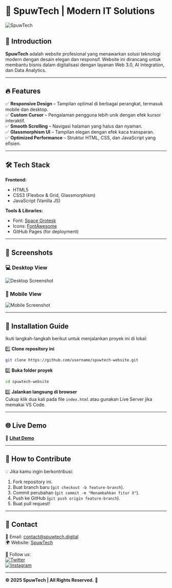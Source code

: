 # 🚀 SpuwTech | Modern IT Solutions

![SpuwTech](https://i.ibb.co.com/Lhdzf4jC/Screenshot-2025-01-31-015154.png)

## 🌟 Introduction  
**SpuwTech** adalah website profesional yang menawarkan solusi teknologi modern dengan desain elegan dan responsif. Website ini dirancang untuk membantu bisnis dalam digitalisasi dengan layanan Web 3.0, AI Integration, dan Data Analytics.

---

## 🔥 Features  
✅ **Responsive Design** – Tampilan optimal di berbagai perangkat, termasuk mobile dan desktop.  
✅ **Custom Cursor** – Pengalaman pengguna lebih unik dengan efek kursor interaktif.  
✅ **Smooth Scrolling** – Navigasi halaman yang halus dan nyaman.  
✅ **Glassmorphism UI** – Tampilan elegan dengan efek kaca transparan.  
✅ **Optimized Performance** – Struktur HTML, CSS, dan JavaScript yang efisien.  

---

## 🛠️ Tech Stack  
**Frontend:**  
- HTML5  
- CSS3 (Flexbox & Grid, Glassmorphism)  
- JavaScript (Vanilla JS)  

**Tools & Libraries:**  
- Font: [Space Grotesk](https://fonts.google.com/specimen/Space+Grotesk)  
- Icons: [FontAwesome](https://fontawesome.com/)  
- GitHub Pages (for deployment)  

---

## 📸 Screenshots  
### 💻 Desktop View  
![Desktop Screenshot](https://dummyimage.com/1200x600/3b82f6/ffffff&text=Desktop+View)

### 📱 Mobile View  
![Mobile Screenshot](https://dummyimage.com/600x1200/3b82f6/ffffff&text=Mobile+View)

---

## 🚀 Installation Guide  
Ikuti langkah-langkah berikut untuk menjalankan proyek ini di lokal:  

1️⃣ **Clone repository ini**  
```sh
git clone https://github.com/username/spuwtech-website.git
```
2️⃣ **Buka folder proyek**  
```sh
cd spuwtech-website
```
3️⃣ **Jalankan langsung di browser**  
Cukup klik dua kali pada file `index.html` atau gunakan Live Server jika memakai VS Code.

---

## 🌐 Live Demo  
🔗 **[Lihat Demo](https://username.github.io/spuwtech-website/)**  

---

## 📌 How to Contribute  
💡 Jika kamu ingin berkontribusi:  
1. Fork repository ini.  
2. Buat branch baru (`git checkout -b feature-branch`).  
3. Commit perubahan (`git commit -m "Menambahkan fitur X"`).  
4. Push ke GitHub (`git push origin feature-branch`).  
5. Buat pull request!  

---

## 📩 Contact  
📧 Email: [contact@spuwtech.digital](mailto:contact@spuwtech.digital)  
🌍 Website: [SpuwTech](https://spuwtech.digital)  

📱 Follow us:  
[![Twitter](https://img.shields.io/badge/Twitter-%231DA1F2.svg?style=flat&logo=twitter&logoColor=white)](https://twitter.com/spuwtech)  
[![Instagram](https://img.shields.io/badge/Instagram-%23E4405F.svg?style=flat&logo=instagram&logoColor=white)](https://instagram.com/spuwtech.id)  

---

**© 2025 SpuwTech | All Rights Reserved.** 🚀

